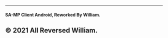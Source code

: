 ---------------------------------
#### SA-MP Client Android, Reworked By William.
© 2021 All Reversed William.
---------------------------------
